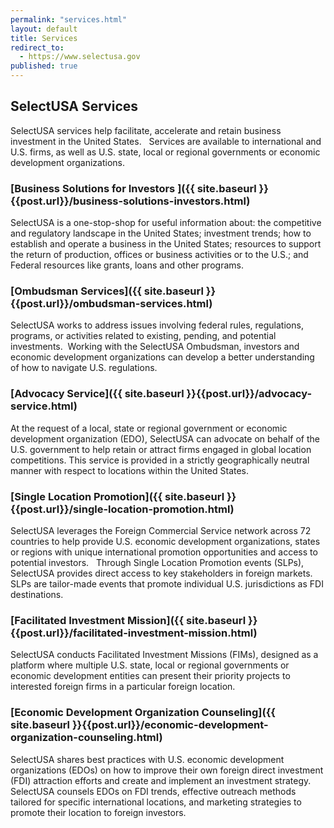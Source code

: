 ```yaml
---
permalink: "services.html"
layout: default
title: Services
redirect_to:
  - https://www.selectusa.gov
published: true
---
```


## SelectUSA Services

SelectUSA services help facilitate, accelerate and retain business investment in the United States.&nbsp; &nbsp;Services are available to international and U.S. firms, as well as U.S. state, local or regional governments or economic development organizations. 

### [Business Solutions for Investors ]({{ site.baseurl }}{{post.url}}/business-solutions-investors.html)

SelectUSA is a one-stop-shop for useful information about: the competitive and regulatory landscape in the United States; investment trends; how to establish and operate a business in the United States; resources to support the return of production, offices or business activities or to the U.S.; and Federal resources like grants, loans and other programs.

### [Ombudsman Services]({{ site.baseurl }}{{post.url}}/ombudsman-services.html)

SelectUSA works to address issues involving federal rules, regulations, programs, or activities related to existing, pending, and potential investments.&nbsp; Working with the SelectUSA Ombudsman, investors and economic development organizations can develop a better understanding of how to navigate U.S. regulations.

### [Advocacy Service]({{ site.baseurl }}{{post.url}}/advocacy-service.html)

At the request of a local, state or regional government or economic development organization (EDO), SelectUSA can advocate on behalf of the U.S. government to help retain or attract firms engaged in global location competitions. This service is provided in a strictly geographically neutral manner with respect to locations within the United States.

### [Single Location Promotion]({{ site.baseurl }}{{post.url}}/single-location-promotion.html)

SelectUSA leverages the Foreign Commercial Service network across 72 countries to help provide U.S. economic development organizations, states or regions with unique international promotion opportunities and access to potential investors.&nbsp; &nbsp;Through Single Location Promotion events (SLPs), SelectUSA provides direct access to key stakeholders in foreign markets.&nbsp; SLPs are tailor-made events that promote individual U.S. jurisdictions as FDI destinations.&nbsp;&nbsp;&nbsp; 

### [Facilitated Investment Mission]({{ site.baseurl }}{{post.url}}/facilitated-investment-mission.html)

SelectUSA conducts Facilitated Investment Missions (FIMs), designed as a platform where multiple U.S. state, local or regional governments or economic development entities can present their priority projects to interested foreign firms in a particular foreign location.&nbsp;&nbsp; 

### [Economic Development Organization Counseling]({{ site.baseurl }}{{post.url}}/economic-development-organization-counseling.html)

SelectUSA shares best practices with U.S. economic development organizations (EDOs) on how to improve their own foreign direct investment (FDI) attraction efforts and create and implement an investment strategy. SelectUSA counsels EDOs on FDI trends, effective outreach methods tailored for specific international locations, and marketing strategies to promote their location to foreign investors.
  
   
 
